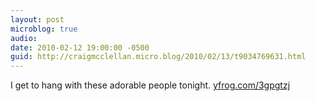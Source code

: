 ```yaml
---
layout: post
microblog: true
audio: 
date: 2010-02-12 19:00:00 -0500
guid: http://craigmcclellan.micro.blog/2010/02/13/t9034769631.html
---
```

I get to hang with these adorable people tonight.  [yfrog.com/3gpgtzj](http://yfrog.com/3gpgtzj)
